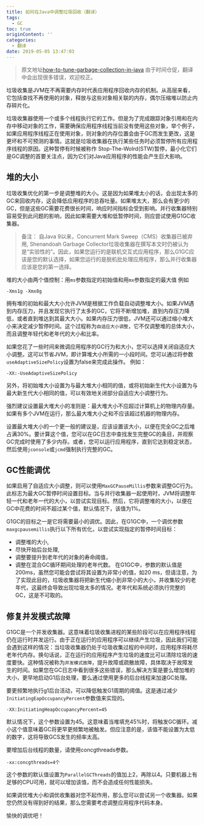 ```yaml
---
title: 如何在Java中调整垃圾回收（翻译）
tags:
  - GC
toc: true
originContent: ''
categories:
  - 翻译
date: 2019-05-05 13:47:03
---
```


> 原文地址[how-to-tune-garbage-collection-in-java](https://dzone.com/articles/how-to-tune-garbage-collection-in-java)
由于时间仓促，翻译中会出现很多错误，欢迎校正。

  垃圾收集是JVM在不再需要内存时代表应用程序回收内存的机制。从高层来看，它包括查找不再使用的对象，释放与这些对象相关联的内存，偶尔压缩堆以防止内存碎片化。

  垃圾收集器使用一个或多个线程执行它的工作。但是为了完成跟踪对象引用和在内存中移动对象的工作，需要确保应用程序线程当前没有使用这些对象，举个例子，如果应用程序线程正在使用对象，则对象的内存位置会由于GC而发生更改，这是更坏和不可预测的事情。这就是垃圾收集器在执行某些任务时必须暂停所有应用程序线程的原因。这种暂停有时候被称作 Stop-The-Wolrd(STW)暂停，最小化它们是GC调整的首要关注点，因为它们对Java应用程序的性能会产生巨大影响。

## 堆的大小
垃圾收集优化的第一步是调整堆的大小。这是因为如果堆太小的话，会出现太多的GC来回收内存，这会降低应用程序的总吞吐量。如果堆太大，那么会有更少的GC，但是这些GC需要花费很长时间，响应时间指标会受到影响。并行收集器特别容易受到此问题的影响，因此如果需要大堆和低暂停时间，则应尝试使用G1GC收集器。
> 备注： 自Java 9以来，Concurrent Mark Sweep（CMS）收集器已被弃用, Shenandoah Garbage Collector垃圾收集器在撰写本文时仍被认为是“实验性的”。因此，如果您运行的是联机交互式应用程序，那么G1GC应该是您的默认选择，如果您运行的是脱机批处理应用程序，那么并行收集器应该是您的第一选择。

堆的大小由两个值控制：用`ms`参数指定的初始值和用`mx`参数指定的最大值 
例如
```
-Xms1g -Xmx8g
```
拥有堆的初始和最大大小允许JVM是根据工作负载自动调整堆大小。如果JVM遇到内存压力，并且发现它执行了太多的GC，它将不断增加堆，直到内存压力降低，或者直到堆达到其最大大小。如果内存压力很低，JVM还可以通过缩小堆大小来决定减少暂停时间。这个过程称为`自适应大小调整`，它不仅调整堆的总体大小，而且调整年轻代和老年代的大小和比率。

如果您花了一些时间来微调应用程序的GC行为和大小，您可以选择关闭自适应大小调整。这可以节省JVM，即计算堆大小所需的一小段时间。您可以通过将参数`useAdaptiveSizePolicy`设置为false来完成此操作。
例如：
```
-XX:-UseAdaptiveSizePolicy
```
另外，将初始堆大小设置为与最大堆大小相同的值，或将初始新生代大小设置为与最大新生代大小相同的值，可以有效地关闭部分自适应大小调整行为。

强烈建议设置最大堆大小的准则是：最大堆大小不应超过计算机上的物理内存量。如果有多个JVM在运行，那么最大堆大小之和不应该超过机器的物理内存。


设置最大堆大小的一个更一般的建议是，应该设置该大小，以便在完全GC之后堆占满30%。要计算这个值，您可以在GC日志中查找发生完整GC的条目，并观察GC完成时使用了多少内存。或者，您可以运行应用程序，直到它达到稳定状态，然后使用`jconsole`或`jcmd`强制执行完整的GC。

## GC性能调优

如果启用了自适应大小调整，则可以使用`MaxGCPauseMillis`参数来调整GC行为。此标志为最大GC暂停时间设置目标。当与并行收集器一起使用时，JVM将调整年轻一代和老年一代的大小，以尝试实现目标。然后，它将调整堆的大小，以便在GC中花费的时间不超过某个值，默认情况下，该值为1%。

G1GC的目标之一是它将需要最小的调优。因此，在G1GC中，一个调优参数`maxgcpausemillis`执行以下所有优化，以尝试实现指定的暂停时间目标：

- 调整堆的大小,
- 尽快开始后台处理,
- 调整要提升到老年代的对象的寿命阈值，
- 调整在混合GC循环期间处理的老年代数。
在G1GC中，参数的默认值是200ms，虽然您可能会尝试将其设置为非常小的值，如20 ms，但请注意，为了实现此目的，垃圾收集器将把新生代缩小到非常小的大小，并收集较少的老年代，这最终会导致出现垃圾太多的情况。老年代和系统必须执行完整的GC，这是不可取的。

## 修复并发模式故障

G1GC是一个并发收集器。这意味着垃圾收集进程的某些阶段可以在应用程序线程仍在运行时并发运行。由于正在运行的应用程序可以继续产生垃圾，因此我们可能会遇到这样的情况：当垃圾收集器仍处于垃圾收集过程的中间时，应用程序将耗尽老年代内存。换句话说，正在运行的应用程序产生垃圾的速度比可以清除垃圾的速度要快。这种情况被称为`并发模式故障`，提升故障或疏散故障，具体取决于故障发生的时间。如果您在GC日志中看到很多这些错误，那么解决方案是要么增加堆的大小，更早地启动G1后台处理，要么通过使用更多的后台线程来加速GC处理。

要更频繁地执行g1后台活动，可以降低触发G1周期的阈值。这是通过减少`InitiatingEapOccupancyPercent`参数值来实现的。 
```
-XX:InitiatingHeapOccupancyPercent=45
```
默认情况下，这个参数设置为45。这意味着当堆填充45%时，将触发GC循环。减小这个值意味着GC将更早更频繁地被触发。但应注意的是，该值不能设置为太低的数字，这将导致GCS发生的频率太高。

要增加后台线程的数量，请使用concgthreads参数。
```
-xx:concgthreads=4个
```
这个参数的默认值设置为`ParallelGCThreads`的值加上2，再除以4。只要机器上有足够的CPU可用，就可以增加该值，而不会造成任何性能损失。

如果调优堆大小和调优收集器对您不起作用，那么您可以尝试另一个收集器。如果您仍然没有得到好的结果，那么您需要考虑调整应用程序代码本身。

愉快的调优吧！

